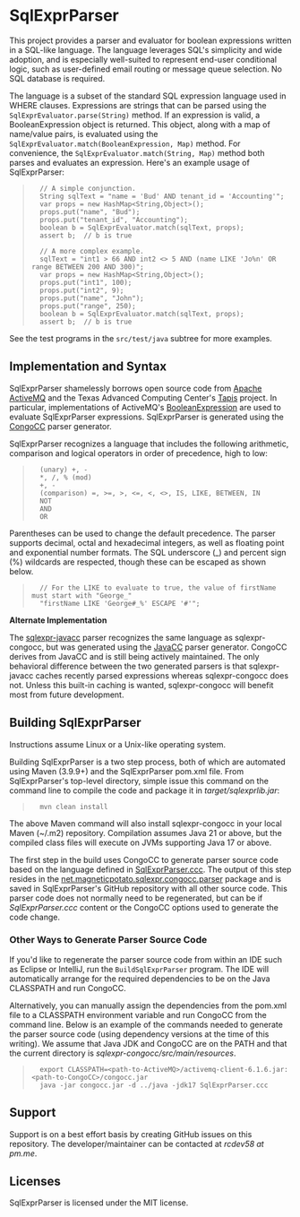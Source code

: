 # SqlExprParser

This project provides a parser and evaluator for boolean expressions written in a SQL-like language.  The language leverages SQL's simplicity and wide adoption, and is especially well-suited to represent end-user conditional logic, such as user-defined email routing or message queue selection.  No SQL database is required.  

The language is a subset of the standard SQL expression language used in WHERE clauses.  Expressions are strings that can be parsed using the `SqlExprEvaluator.parse(String)` method.  If an expression is valid, a BooleanExpression object is returned.  This object, along with a map of name/value pairs, is evaluated using the `SqlExprEvaluator.match(BooleanExpression, Map)` method.  For convenience, the `SqlExprEvaluator.match(String, Map)` method both parses and evaluates an expression.  Here's an example usage of SqlExprParser:

>       // A simple conjunction.
>       String sqlText = "name = 'Bud' AND tenant_id = 'Accounting'";
>       var props = new HashMap<String,Object>();
>       props.put("name", "Bud");
>       props.put("tenant_id", "Accounting");
>       boolean b = SqlExprEvaluator.match(sqlText, props);
>       assert b;  // b is true
>
>       // A more complex example.
>       sqlText = "int1 > 66 AND int2 <> 5 AND (name LIKE 'Jo%n' OR range BETWEEN 200 AND 300)";
>       var props = new HashMap<String,Object>();
>       props.put("int1", 100);
>       props.put("int2", 9);
>       props.put("name", "John");
>       props.put("range", 250);
>       boolean b = SqlExprEvaluator.match(sqlText, props);
>       assert b;  // b is true

See the test programs in the `src/test/java` subtree for more examples.

## Implementation and Syntax
SqlExprParser shamelessly borrows open source code from [Apache ActiveMQ](https://activemq.apache.org/) and the Texas Advanced Computing Center's [Tapis](https://github.com/tapis-project) project.  In particular, implementations of ActiveMQ's [BooleanExpression](https://activemq.apache.org/components/classic/documentation/maven/apidocs/org/apache/activemq/filter/BooleanExpression.html) are used to evaluate SqlExprParser expressions.  SqlExprParser is generated using the [CongoCC](https://parsers.org/) parser generator.

SqlExprParser recognizes a language that includes the following arithmetic, comparison and logical operators in order of precedence, high to low:

>       (unary) +, -
>       *, /, % (mod)
>       +, -
>       (comparison) =, >=, >, <=, <, <>, IS, LIKE, BETWEEN, IN
>       NOT
>       AND
>       OR

Parentheses can be used to change the default precedence.  The parser supports decimal, octal and hexadecimal integers, as well as floating point and exponential number formats.  The SQL underscore (_) and percent sign (%) wildcards are respected, though these can be escaped as shown below.

>       // For the LIKE to evaluate to true, the value of firstName must start with "George_"
>       "firstName LIKE 'George#_%' ESCAPE '#'";

**Alternate Implementation**

The [sqlexpr-javacc](https://github.com/richcar58/sqlexpr-javacc) parser recognizes the same language as sqlexpr-congocc, but was generated using the [JavaCC](https://javacc.github.io/javacc/) parser generator.  CongoCC derives from JavaCC and is still being actively maintained.  The only behavioral difference between the two generated parsers is that sqlexpr-javacc caches recently parsed expressions whereas sqlexpr-congocc does not.  Unless this built-in caching is wanted, sqlexpr-congocc will benefit most from future development. 

## Building SqlExprParser
    
Instructions assume Linux or a Unix-like operating system.

Building SqlExprParser is a two step process, both of which are automated using Maven (3.9.9+) and the SqlExprParser pom.xml file.  From SqlExprParser's top-level directory, simple issue this command on the command line to compile the code and package it in *target/sqlexprlib.jar*: 

>       mvn clean install
  
The above Maven command will also install sqlexpr-congocc in your local Maven (~/.m2) repository.  Compilation assumes Java 21 or above, but the compiled class files will execute on JVMs supporting Java 17 or above.  
  
The first step in the build uses CongoCC to generate parser source code based on the language defined in [SqlExprParser.ccc](https://github.com/richcar58/sqlexpr-congocc/blob/main/src/main/resources/SqlExprParser.ccc).  The output of this step resides in the [net.magneticpotato.sqlexpr.congocc.parser](https://github.com/richcar58/sqlexpr-congocc/tree/main/src/main/java/net/magneticpotato/sqlexpr/congocc/parser) package and is saved in SqlExprParser's GitHub repository with all other source code.  This parser code does not normally need to be regenerated, but can be if *SqlExprParser.ccc* content or the CongoCC options used to generate the code change.

### Other Ways to Generate Parser Source Code

If you'd like to regenerate the parser source code from within an IDE such as Eclipse or IntelliJ, run the `BuildSqlExprParser` program.  The IDE will automatically arrange for the required dependencies to be on the Java CLASSPATH and run CongoCC.  

Alternatively, you can manually assign the dependencies from the pom.xml file to a CLASSPATH environment variable and run CongoCC from the command line.  Below is an example of the commands needed to generate the parser source code (using dependency versions at the time of this writing).  We assume that Java JDK and CongoCC are on the PATH and that the current directory is *sqlexpr-congocc/src/main/resources*.

>       export CLASSPATH=<path-to-ActiveMQ>/activemq-client-6.1.6.jar:<path-to-CongoCC>/congocc.jar
>       java -jar congocc.jar -d ../java -jdk17 SqlExprParser.ccc

## Support

Support is on a best effort basis by creating GitHub issues on this repository.  The developer/maintainer can be contacted at *rcdev58 at pm.me*.

## Licenses

SqlExprParser is licensed under the MIT license.  
